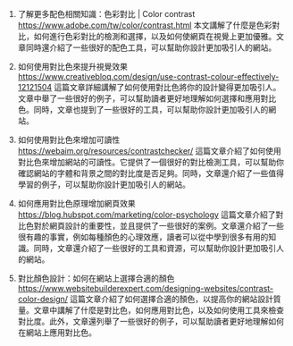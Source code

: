 

1. 了解更多配色相關知識：色彩對比 | Color contrast
https://www.adobe.com/tw/color/contrast.html 
本文講解了什麼是色彩對比，如何進行色彩對比的檢測和選擇，以及如何使網頁在視覺上更加優雅。文章同時還介紹了一些很好的配色工具，可以幫助你設計更加吸引人的網站。

2. 如何使用對比色來提升視覺效果
https://www.creativebloq.com/design/use-contrast-colour-effectively-12121504
這篇文章詳細講解了如何使用對比色將你的設計變得更加吸引人。文章中舉了一些很好的例子，可以幫助讀者更好地理解如何選擇和應用對比色。同時，文章也提到了一些很好的工具，可以幫助你設計更加吸引人的網站。

3. 如何使用對比色來增加可讀性
https://webaim.org/resources/contrastchecker/
這篇文章介紹了如何使用對比色來增加網站的可讀性。它提供了一個很好的對比檢測工具，可以幫助你確認網站的字體和背景之間的對比度是否足夠。同時，文章還介紹了一些值得學習的例子，可以幫助你設計更加吸引人的網站。

4. 如何應用對比色原理增加網頁效果
https://blog.hubspot.com/marketing/color-psychology
這篇文章介紹了對比色對於網頁設計的重要性，並且提供了一些很好的案例。文章還介紹了一些很有趣的事實，例如每種顏色的心理效應，讀者可以從中學到很多有用的知識。同時，文章還介紹了一些很好的工具和資源，可以幫助你設計更加吸引人的網站。

5. 對比顏色設計：如何在網站上選擇合適的顏色
https://www.websitebuilderexpert.com/designing-websites/contrast-color-design/
這篇文章介紹了如何選擇合適的顏色，以提高你的網站設計質量。文章中講解了什麼是對比色，如何應用對比色，以及如何使用工具來檢查對比度。此外，文章還列舉了一些很好的例子，可以幫助讀者更好地理解如何在網站上應用對比色。